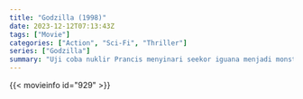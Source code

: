 ```yaml
---
title: "Godzilla (1998)"
date: 2023-12-12T07:13:43Z
tags: ["Movie"]
categories: ["Action", "Sci-Fi", "Thriller"]
series: ["Godzilla"]
summary: "Uji coba nuklir Prancis menyinari seekor iguana menjadi monster raksasa yang berangkat ke Kota New York. Militer Amerika harus mengejar monster itu melintasi kota untuk menghentikannya sebelum berkembang biak."
---
```



<mux-player stream-type="on-demand"
src="https://kp3d-my.sharepoint.com/personal/ryoo_kp3d_onmicrosoft_com/_layouts/15/download.aspx?share=EQS9JLFisthKkY66gevUSvoBL7z9C3ZlZ0MP198zLcNVxA" prefer-playback="mse" controls>

</mux-player>


{{< movieinfo id="929" >}}

<script src="https://cdn.jsdelivr.net/npm/@mux/mux-player"></script>

 <script type="application/ld+json ">
{
"@context": "https://schema.org/",
"@type": "VideoObject",
"name": "Godzilla (1998)",
"contentUrl": "https://stream.mux.com/MuDfEHmU319covanDxRpjjBuSPlTdEcH8nRQTJa8wRQ.m3u8",
"thumbnailUrl": "https://www.themoviedb.org/t/p/original/zzCGQCJl149j2zHOMzp120mA5s7.jpg?width=314&fit_mode=preserve&time=25",
"uploadDate": "2023-12-12T07:13:43Z",
}

</script>